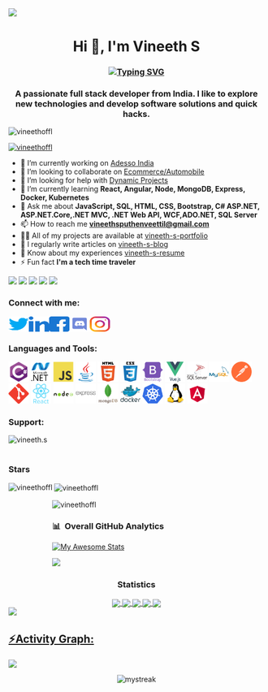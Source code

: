 <img src="https://github.com/Anmol-Baranwal/Cool-GIFs-For-GitHub/assets/74038190/d48893bd-0757-481c-8d7e-ba3e163feae7" />
<h1 align="center">Hi 👋, I'm Vineeth S</h1>
<h3 align="center">
<a href="https://git.io/typing-svg"><img src="https://readme-typing-svg.demolab.com?font=Fira+Code&size=22&pause=1000&color=1865F7&center=true&vCenter=true&random=false&width=435&lines=I+~+I'm+a+Full-Stack+Developer+~+!" alt="Typing SVG"/></a>
</h3>
<h3 align="center">A passionate full stack developer from India. I like to explore new technologies and develop software solutions and quick hacks.</h3>
<p align="left"> <img src="https://komarev.com/ghpvc/?username=vineethoffl&label=Profile%20views&color=0e75b6&style=flat" alt="vineethoffl" /> </p>

<!-- [![](https://visitcount.itsvg.in/api?id=vineethoffl&icon=5&color=1)](https://visitcount.itsvg.in) -->
<p align="left"> <a href="https://github.com/ryo-ma/github-profile-trophy"><img src="https://github-profile-trophy.vercel.app/?username=vineethoffl&theme=default" alt="vineethoffl" /></a> </p>

- 🔭 I’m currently working on [Adesso India](insurance-projects)
- 👯 I’m looking to collaborate on [Ecommerce/Automobile](ekart-project)
- 🤝 I’m looking for help with [Dynamic Projects](vineeth-s-dynamic)
- 🌱 I’m currently learning **React, Angular, Node, MongoDB, Express, Docker, Kubernetes**
- 💬 Ask me about **JavaScript, SQL, HTML, CSS, Bootstrap, C# ASP.NET, ASP.NET.Core,.NET MVC, .NET Web API, WCF,ADO.NET, SQL Server**
- 📫 How to reach me **vineethsputhenveettil@gmail.com**
- 👨‍💻 All of my projects are available at [vineeth-s-portfolio](vineeth-s-portfolio)
- 📝 I regularly write articles on [vineeth-s-blog](vineeth-s-blog)
- 📄 Know about my experiences [vineeth-s-resume](vineeth-s-resume)
- ⚡ Fun fact **I'm a tech time traveler**

<div> <a href="https://twitter.com/vineeths_offl" target="_blank"><img src="https://img.shields.io/badge/Twitter-1DA1F2?style=for-the-badge&logo=twitter&logoColor=white" target="_blank"></a>
<a href="https://www.linkedin.com/in/vineethoffl" target="_blank"><img src="https://img.shields.io/badge/LinkedIn-0077B5?style=for-the-badge&logo=linkedin&logoColor=white" target="_blank"></a>
<a href="https://github.com/vineethoffl" target="_blank"><img src="https://img.shields.io/badge/GitHub-100000?style=for-the-badge&logo=github&logoColor=white" target="_blank"></a>
<a href="https://instagram.com/vineeth_offl" target="_blank"><img src="https://img.shields.io/badge/Instagram-E4405F?style=for-the-badge&logo=instagram&logoColor=white" target="_blank"></a>
<a href = "mailto:vineethsputhenveettil@gmail.com"><img src="https://img.shields.io/badge/-Gmail-%23333?style=for-the-badge&logo=gmail&logoColor=white" target="_blank"></a>
</div><h3 align="left">Connect with me:</h3>
<p align="left">
<a href="https://twitter.com/vineeths_offl" target="blank"><img align="center" src="https://raw.githubusercontent.com/teamedwardforever/Readme-Generator/71f25dd8b98329b168142a6b782a107b75eab178/svg/Social/twitter.svg" alt="vineeths_offl" height="30" width="40" /></a><a href="https://linkedin.com/in/vineethoffl" target="blank"><img align="center" src="https://raw.githubusercontent.com/teamedwardforever/Readme-Generator/71f25dd8b98329b168142a6b782a107b75eab178/svg/Social/linked-in-alt.svg" alt="vineethoffl" height="30" width="40" /></a><a href="https://fb.com/vineethsaji.vineethputhenveettil" target="blank"><img align="center" src="https://raw.githubusercontent.com/teamedwardforever/Readme-Generator/71f25dd8b98329b168142a6b782a107b75eab178/svg/Social/facebook.svg" alt="vineethsaji.vineethputhenveettil" height="30" width="40" /></a><a href="https://discord.gg/vineeth.s" target="blank"><img align="center" src="https://raw.githubusercontent.com/teamedwardforever/Readme-Generator/71f25dd8b98329b168142a6b782a107b75eab178/svg/Social/discord.svg" alt="vineeth.s" height="30" width="40" /></a><a href="https://instagram.com/vineeth_offl" target="blank"><img align="center" src="https://raw.githubusercontent.com/teamedwardforever/Readme-Generator/71f25dd8b98329b168142a6b782a107b75eab178/svg/Social/instagram.svg" alt="vineeth_offl" height="30" width="40" /></a></p>

<h3 align="left">Languages and Tools:</h3>
<p align="left">
<img src="https://raw.githubusercontent.com/teamedwardforever/Readme-Generator/71f25dd8b98329b168142a6b782a107b75eab178/svg/Skills/Languages/csharp-original.svg" alt="Csharp" width="40" height="40"/>
<img src="https://raw.githubusercontent.com/teamedwardforever/Readme-Generator/71f25dd8b98329b168142a6b782a107b75eab178/svg/Skills/Framework/dot-net-original-wordmark.svg" alt="Dot Net" width="40" height="40"/>
<img src="https://raw.githubusercontent.com/teamedwardforever/Readme-Generator/71f25dd8b98329b168142a6b782a107b75eab178/svg/Skills/Languages/javascript-original.svg" alt="Javascript" width="40" height="40"/>
<img src="https://raw.githubusercontent.com/teamedwardforever/Readme-Generator/71f25dd8b98329b168142a6b782a107b75eab178/svg/Skills/Languages/java-original.svg" alt="Java" width="40" height="40"/>
<img src="https://raw.githubusercontent.com/teamedwardforever/Readme-Generator/71f25dd8b98329b168142a6b782a107b75eab178/svg/Skills/Frontend/html5-original-wordmark.svg" alt="HTML" width="40" height="40"/>
<img src="https://raw.githubusercontent.com/teamedwardforever/Readme-Generator/71f25dd8b98329b168142a6b782a107b75eab178/svg/Skills/Frontend/css3-original-wordmark.svg" alt="Css" width="40" height="40"/>
<img src="https://raw.githubusercontent.com/teamedwardforever/Readme-Generator/71f25dd8b98329b168142a6b782a107b75eab178/svg/Skills/Frontend/bootstrap-plain-wordmark.svg" alt="Bootstrap" width="40" height="40"/>
<img src="https://raw.githubusercontent.com/teamedwardforever/Readme-Generator/71f25dd8b98329b168142a6b782a107b75eab178/svg/Skills/Frontend/vuejs-original-wordmark.svg" alt="Vuejs" width="40" height="40"/>
<img src="https://raw.githubusercontent.com/teamedwardforever/Readme-Generator/71f25dd8b98329b168142a6b782a107b75eab178/svg/Skills/Database/microsoft-sql-server-logo.svg" alt="Microsoft Sql Server" width="40" height="40"/>
<img src="https://raw.githubusercontent.com/teamedwardforever/Readme-Generator/71f25dd8b98329b168142a6b782a107b75eab178/svg/Skills/Database/mysql-original-wordmark.svg" alt="Mysql" width="40" height="40"/>
<img src="https://raw.githubusercontent.com/teamedwardforever/Readme-Generator/71f25dd8b98329b168142a6b782a107b75eab178/svg/Skills/Software/getpostman-icon.svg" alt="Postman" width="40" height="40"/>
<img src="https://raw.githubusercontent.com/teamedwardforever/Readme-Generator/71f25dd8b98329b168142a6b782a107b75eab178/svg/Skills/Other/git-scm-icon.svg" alt="Git" width="40" height="40"/>
<img src="https://raw.githubusercontent.com/teamedwardforever/Readme-Generator/71f25dd8b98329b168142a6b782a107b75eab178/svg/Skills/Frontend/react-original-wordmark.svg" alt="React" width="40" height="40"/>
<img src="https://raw.githubusercontent.com/teamedwardforever/Readme-Generator/71f25dd8b98329b168142a6b782a107b75eab178/svg/Skills/Backend/nodejs-original-wordmark.svg" alt="NodeJs" width="40" height="40"/>
<img src="https://raw.githubusercontent.com/teamedwardforever/Readme-Generator/71f25dd8b98329b168142a6b782a107b75eab178/svg/Skills/Backend/express-original-wordmark.svg" alt="Express" width="40" height="40"/>
<img src="https://raw.githubusercontent.com/teamedwardforever/Readme-Generator/71f25dd8b98329b168142a6b782a107b75eab178/svg/Skills/Database/mongodb-original-wordmark.svg" alt="Mongodb" width="40" height="40"/>
<img src="https://raw.githubusercontent.com/teamedwardforever/Readme-Generator/71f25dd8b98329b168142a6b782a107b75eab178/svg/Skills/Devops/docker-original-wordmark.svg" alt="Docker" width="40" height="40"/>
<img src="https://raw.githubusercontent.com/teamedwardforever/Readme-Generator/71f25dd8b98329b168142a6b782a107b75eab178/svg/Skills/Devops/kubernetes-icon.svg" alt="Kubernetes" width="40" height="40"/>
<img src="https://raw.githubusercontent.com/teamedwardforever/Readme-Generator/71f25dd8b98329b168142a6b782a107b75eab178/svg/Skills/Other/linux-original.svg" alt="Linux" width="40" height="40"/>
<img src="https://raw.githubusercontent.com/teamedwardforever/Readme-Generator/71f25dd8b98329b168142a6b782a107b75eab178/svg/Skills/Frontend/angular.svg" alt="Angular" width="40" height="40"/>
</p>

<h3 align="left">Support:</h3>
<p><a href="https://www.buymeacoffee.com/vineeth.s"> <img align="left" src="https://cdn.buymeacoffee.com/buttons/v2/default-yellow.png" height="50" width="210" alt="vineeth.s" /></a></p><br><br>

<h3 align="left">Stars</h3>
<img align="left" height="180em" src="https://github-readme-stats.vercel.app/api/top-langs/?username=vineethoffl&layout=compact&theme=algolia" alt=vineethoffl />

<p>&nbsp;<img align="center" height="180em" src="https://github-readme-stats.vercel.app/api?username=vineethoffl&show_icons=true&locale=en&theme=algolia" alt="vineethoffl" /></p>

<p><img align="center" height="180em" src="https://github-readme-streak-stats.herokuapp.com/?user=vineethoffl&theme=algolia" alt="vineethoffl" /></p>

### 📊 &nbsp;Overall GitHub Analytics
[![My Awesome Stats](https://awesome-github-stats.azurewebsites.net/user-stats/vineethoffl?cardType=github&theme=algolia&preferLogin=false)](https://git.io/awesome-stats-card)
<!-- [![Vineeth's Stats](https://awesome-github-stats.azurewebsites.net/user-stats/vineethoffl?cardType=octocat&theme=algolia&preferLogin=false)](https://git.io/awesome-stats-card) -->
<!-- ![](https://github-readme-stats.vercel.app/api?username=vineethoffl&theme=algolia&hide_border=true&include_all_commits=true&count_private=true) -->

<img src="https://user-images.githubusercontent.com/73097560/115834477-dbab4500-a447-11eb-908a-139a6edaec5c.gif"><h3 align="center">Statistics</h3>
<div align="center">
<a href="https://github.com/vineethoffl">
<img align="center" src="http://github-profile-summary-cards.vercel.app/api/cards/stats?username=vineethoffl&theme=algolia" height="180em" />
<img align="center" src="http://github-profile-summary-cards.vercel.app/api/cards/most-commit-language?username=vineethoffl&theme=algolia" height="180em" />
<img align="center" src="http://github-profile-summary-cards.vercel.app/api/cards/repos-per-language?username=vineethoffl&theme=algolia" height="180em" />
<img align="center" src="http://github-profile-summary-cards.vercel.app/api/cards/productive-time?username=vineethoffl&theme=2077" height="180em" />
<img align="center" src="http://github-profile-summary-cards.vercel.app/api/cards/profile-details?username=vineethoffl&theme=2077" height="180em" />
</div>
<img src="https://user-images.githubusercontent.com/73097560/115834477-dbab4500-a447-11eb-908a-139a6edaec5c.gif"><h2 align="left">⚡Activity Graph:</h2>
<img align="center" src="https://github-readme-activity-graph.vercel.app/graph?username=vineethoffl&theme=react-dark"/>
</a>
<br/>
<p align="center">
<img src="https://readme-typing-svg.demolab.com/?lines=Thanks+For+Visiting+Enjoy+Your+Day!;" alt="mystreak"/>
</p>
<!-- <img src="https://raw.githubusercontent.com/Trilokia/Trilokia/379277808c61ef204768a61bbc5d25bc7798ccf1/bottom_header.svg" /> -->
